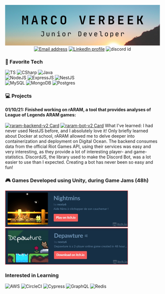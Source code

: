 <p align="center">
    <img src="/docs/banner%20-%20cropped.png" alt="personal banner">
    <br/>
    <a href="mailto:marcoverbeek99@gmail.com"><img src="https://img.shields.io/badge/Gmail-D14836?style=flat&logo=gmail&logoColor=white&color=FA5C5C" alt="Email address"/></a>
    <a href="https://www.linkedin.com/in/marco-verbeek/"><img src="https://img.shields.io/badge/LinkedIn-D14836?style=flat&logo=linkedin&logoColor=white&color=FA5C5C" alt="LinkedIn profile"/></a>
    <img src="https://img.shields.io/badge/Marco%234579-informational?style=flat&logo=discord&logoColor=white&color=FA5C5C" alt="discord id"/></a>
</p>

### 🤍 Favorite Tech
![TS](https://img.shields.io/badge/TypeScript-informational?style=flat&logo=typescript&logoWidth=21&logoColor=white&color=FA5C5C&labelColor=172F45)
![CSharp](https://img.shields.io/badge/C%23-informational?style=flat&logo=c-sharp&logoColor=white&color=FA5C5C&labelColor=172F45)
![Java](https://img.shields.io/badge/Java-informational?style=flat&logo=java&logoColor=white&color=FA5C5C&labelColor=172F45)
<br/>
![NodeJS](https://img.shields.io/badge/NodeJS-informational?style=flat&logo=node.js&logoWidth=21&logoColor=white&color=FA5C5C&labelColor=172F45)
![ExpressJS](https://img.shields.io/badge/ExpressJS-informational?style=flat&logo=express&logoColor=white&color=FA5C5C&labelColor=172F45)
![NestJS](https://img.shields.io/badge/NestJS-informational?style=flat&logo=nestjs&logoColor=white&color=FA5C5C&labelColor=172F45)
<br/>
![MySQL](https://img.shields.io/badge/MySQL-informational?style=flat&logo=mysql&logoWidth=21&logoColor=white&color=FA5C5C&labelColor=172F45)
![MongoDB](https://img.shields.io/badge/MongoDB-informational?style=flat&logo=mongodb&logoColor=white&color=FA5C5C&labelColor=172F45)
![Postgres](https://img.shields.io/badge/Postgres-informational?style=flat&logo=postgresql&logoColor=white&color=FA5C5C&labelColor=172F45)

### 💻 Projects
#### 01/10/21: Finished working on rARAM, a tool that provides analyses of League of Legends ARAM games:
[![raram-backend-v2 Card](https://github-readme-stats.vercel.app/api/pin/?username=marco-verbeek&repo=raram-backend-v2&theme=prussian&title_color=9ACFFF&border_color=FA5C5C)](https://github.com/marco-verbeek/raram-backend-v2)
[![raram-bot-v2 Card](https://github-readme-stats.vercel.app/api/pin/?username=marco-verbeek&repo=raram-bot-v2&theme=prussian&title_color=9ACFFF&border_color=FA5C5C)](https://github.com/marco-verbeek/raram-bot-v2)
What I've learned: 
I had never used NestJS before, and I absolutely love it! Only briefly learned about Docker at school, rARAM allowed me to delve deeper into containerization and deployment on Digital Ocean. The backend consumes data from the official Riot Games API, using their services was easy and very interesting, as they provide a lot of interesting player- and game-statistics. DiscordJS, the library used to make the Discord Bot, was a lot easier to use than I expected. Creating a bot has never been so easy and fun!

### 🎮 Games Developed using Unity, during Game Jams (48h)
<p>
  <a href="https://nexty6.itch.io/nightmins"><img src="/docs/itchio_nightmins_banner_border.jpg" width="400" alt="itchio banner nightmins"></a>
  <a href="https://nexty6.itch.io/depawture"><img src="/docs/itchio_depawture_banner_border.jpg" width="400" alt="itchio banner depawture"></a>
</p>

### Interested in Learning
![AWS](https://img.shields.io/badge/AWS-informational?style=flat&logo=amazon-aws&logoColor=white&color=FA5C5C&labelColor=172F45)
![CircleCI](https://img.shields.io/badge/CircleCI-informational?style=flat&logo=circleci&logoColor=white&color=FA5C5C&labelColor=172F45)
![Cypress](https://img.shields.io/badge/Cypress-informational?style=flat&logo=cypress&logoColor=white&color=FA5C5C&labelColor=172F45)
![GraphQL](https://img.shields.io/badge/GraphQL-informational?style=flat&logo=graphql&logoColor=white&color=FA5C5C&labelColor=172F45)
![Redis](https://img.shields.io/badge/Redis-informational?style=flat&logo=redis&logoColor=white&color=FA5C5C&labelColor=172F45)